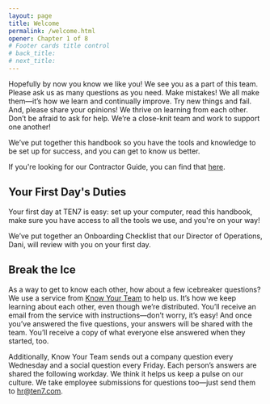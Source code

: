 ```yaml
---
layout: page
title: Welcome
permalink: /welcome.html
opener: Chapter 1 of 8
# Footer cards title control
# back_title:
# next_title: 
---
```


Hopefully by now you know we like you! We see you as a part of this team. Please ask us as many questions as you need. Make mistakes! We all make them—it’s how we learn and continually improve. Try new things and fail. And, please share your opinions! We thrive on learning from each other. Don’t be afraid to ask for help. We’re a close-knit team and work to support one another!

We’ve put together this handbook so you have the tools and knowledge to be set up for success, and you can get to know us better.

If you're looking for our Contractor Guide, you can find that [here](https://contractor.ten7.com/). 

## Your First Day's Duties

Your first day at TEN7 is easy: set up your computer, read this handbook, make sure you have access to all the tools we use, and you're on your way!

We’ve put together an Onboarding Checklist that our Director of Operations, Dani, will review with you on your first day.

## Break the Ice

As a way to get to know each other, how about a few icebreaker questions? We use a service from [Know Your Team](https://knowyourteam.com/) to help us. It’s how we keep learning about each other, even though we’re distributed. You’ll receive an email from the service with instructions—don’t worry, it’s easy! And once you’ve answered the five questions, your answers will be shared with the team. You’ll receive a copy of what everyone else answered when they started, too.

Additionally, Know Your Team sends out a company question every Wednesday and a social question every Friday. Each person’s answers are shared the following workday. We think it helps us keep a pulse on our culture. We take employee submissions for questions too—just send them to [hr@ten7.com](mailto:hr@ten7.com).
<!--stackedit_data:
eyJoaXN0b3J5IjpbNjQ2Mjg5MzZdfQ==
-->

